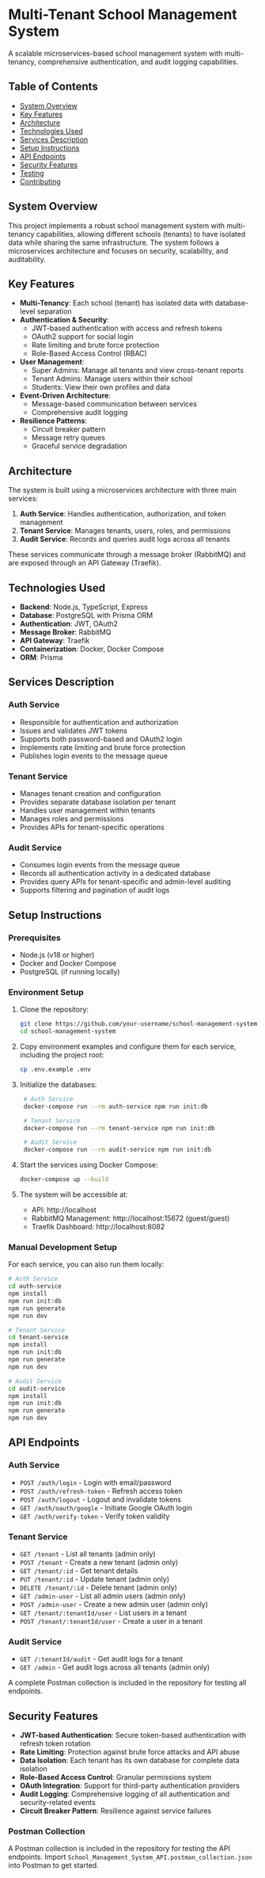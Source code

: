 # Multi-Tenant School Management System

A scalable microservices-based school management system with multi-tenancy, comprehensive authentication, and audit logging capabilities.

## Table of Contents

- [System Overview](#system-overview)
- [Key Features](#key-features)
- [Architecture](#architecture)
- [Technologies Used](#technologies-used)
- [Services Description](#services-description)
- [Setup Instructions](#setup-instructions)
- [API Endpoints](#api-endpoints)
- [Security Features](#security-features)
- [Testing](#testing)
- [Contributing](#contributing)

## System Overview

This project implements a robust school management system with multi-tenancy capabilities, allowing different schools (tenants) to have isolated data while sharing the same infrastructure. The system follows a microservices architecture and focuses on security, scalability, and auditability.

## Key Features

- **Multi-Tenancy**: Each school (tenant) has isolated data with database-level separation
- **Authentication & Security**:
  - JWT-based authentication with access and refresh tokens
  - OAuth2 support for social login
  - Rate limiting and brute force protection
  - Role-Based Access Control (RBAC)
- **User Management**:
  - Super Admins: Manage all tenants and view cross-tenant reports
  - Tenant Admins: Manage users within their school
  - Students: View their own profiles and data
- **Event-Driven Architecture**:
  - Message-based communication between services
  - Comprehensive audit logging
- **Resilience Patterns**:
  - Circuit breaker pattern
  - Message retry queues
  - Graceful service degradation

## Architecture

The system is built using a microservices architecture with three main services:

1. **Auth Service**: Handles authentication, authorization, and token management
2. **Tenant Service**: Manages tenants, users, roles, and permissions 
3. **Audit Service**: Records and queries audit logs across all tenants

These services communicate through a message broker (RabbitMQ) and are exposed through an API Gateway (Traefik).

## Technologies Used

- **Backend**: Node.js, TypeScript, Express
- **Database**: PostgreSQL with Prisma ORM
- **Authentication**: JWT, OAuth2
- **Message Broker**: RabbitMQ
- **API Gateway**: Traefik
- **Containerization**: Docker, Docker Compose
- **ORM**: Prisma

## Services Description

### Auth Service
- Responsible for authentication and authorization
- Issues and validates JWT tokens
- Supports both password-based and OAuth2 login
- Implements rate limiting and brute force protection
- Publishes login events to the message queue

### Tenant Service
- Manages tenant creation and configuration
- Provides separate database isolation per tenant
- Handles user management within tenants
- Manages roles and permissions
- Provides APIs for tenant-specific operations

### Audit Service
- Consumes login events from the message queue
- Records all authentication activity in a dedicated database
- Provides query APIs for tenant-specific and admin-level auditing
- Supports filtering and pagination of audit logs

## Setup Instructions

### Prerequisites
- Node.js (v18 or higher)
- Docker and Docker Compose
- PostgreSQL (if running locally)

### Environment Setup

1. Clone the repository:
   ```bash
   git clone https://github.com/your-username/school-management-system.git
   cd school-management-system
   ```

2. Copy environment examples and configure them for each service, including the project root:
   ```bash
   cp .env.example .env
   ```

3. Initialize the databases:
   ```bash
    # Auth Service
    docker-compose run --rm auth-service npm run init:db

    # Tenant Service
    docker-compose run --rm tenant-service npm run init:db

    # Audit Service
    docker-compose run --rm audit-service npm run init:db
   ```

4. Start the services using Docker Compose:
   ```bash
   docker-compose up --build
   ```

5. The system will be accessible at:
   - API: http://localhost
   - RabbitMQ Management: http://localhost:15672 (guest/guest)
   - Traefik Dashboard: http://localhost:8082

### Manual Development Setup

For each service, you can also run them locally:

```bash
# Auth Service
cd auth-service
npm install
npm run init:db
npm run generate
npm run dev

# Tenant Service
cd tenant-service
npm install
npm run init:db
npm run generate
npm run dev

# Audit Service
cd audit-service
npm install
npm run init:db
npm run generate
npm run dev
```

## API Endpoints

### Auth Service
- `POST /auth/login` - Login with email/password
- `POST /auth/refresh-token` - Refresh access token
- `POST /auth/logout` - Logout and invalidate tokens
- `GET /auth/oauth/google` - Initiate Google OAuth login
- `GET /auth/verify-token` - Verify token validity

### Tenant Service
- `GET /tenant` - List all tenants (admin only)
- `POST /tenant` - Create a new tenant (admin only)
- `GET /tenant/:id` - Get tenant details
- `PUT /tenant/:id` - Update tenant (admin only)
- `DELETE /tenant/:id` - Delete tenant (admin only)
- `GET /admin-user` - List all admin users (admin only)
- `POST /admin-user` - Create a new admin user (admin only)
- `GET /tenant/:tenantId/user` - List users in a tenant
- `POST /tenant/:tenantId/user` - Create a user in a tenant

### Audit Service
- `GET /:tenantId/audit` - Get audit logs for a tenant
- `GET /admin` - Get audit logs across all tenants (admin only)

A complete Postman collection is included in the repository for testing all endpoints.

## Security Features

- **JWT-based Authentication**: Secure token-based authentication with refresh token rotation
- **Rate Limiting**: Protection against brute force attacks and API abuse
- **Data Isolation**: Each tenant has its own database for complete data isolation
- **Role-Based Access Control**: Granular permissions system
- **OAuth Integration**: Support for third-party authentication providers
- **Audit Logging**: Comprehensive logging of all authentication and security-related events
- **Circuit Breaker Pattern**: Resilience against service failures

### Postman Collection
A Postman collection is included in the repository for testing the API endpoints. Import `School_Management_System_API.postman_collection.json` into Postman to get started.